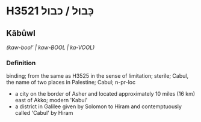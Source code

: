 # H3521 כָּבוּל / כבול

## Kâbûwl

_(kaw-bool' | kaw-BOOL | ka-VOOL)_

### Definition

binding; from the same as H3525 in the sense of limitation; sterile; Cabul, the name of two places in Palestine; Cabul; n-pr-loc

- a city on the border of Asher and located approximately 10 miles (16 km) east of Akko; modern 'Kabul'
- a district in Galilee given by Solomon to Hiram and contemptuously called 'Cabul' by Hiram
